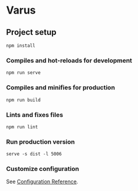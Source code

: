 # Varus

## Project setup
```
npm install
```

### Compiles and hot-reloads for development
```
npm run serve
```

### Compiles and minifies for production
```
npm run build
```

### Lints and fixes files
```
npm run lint
```

### Run production version
```
serve -s dist -l 5006
```

### Customize configuration
See [Configuration Reference](https://cli.vuejs.org/config/).
